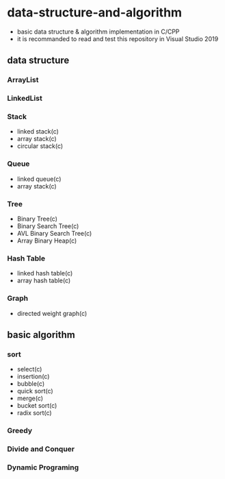 # data-structure-and-algorithm
- basic data structure &amp; algorithm implementation in C/CPP
- it is recommanded to read and test this repository in Visual Studio 2019
## data structure
### ArrayList
### LinkedList
### Stack
- linked stack(c)
- array stack(c)
- circular stack(c)
### Queue
- linked queue(c)
- array stack(c)
### Tree
- Binary Tree(c)
- Binary Search Tree(c)
- AVL Binary Search Tree(c)
- Array Binary Heap(c)
### Hash Table
- linked hash table(c)
- array hash table(c)
### Graph
- directed weight graph(c)
## basic algorithm
### sort
- select(c)
- insertion(c)
- bubble(c)
- quick sort(c)
- merge(c)
- bucket sort(c)
- radix sort(c)
### Greedy
### Divide and Conquer
### Dynamic Programing
